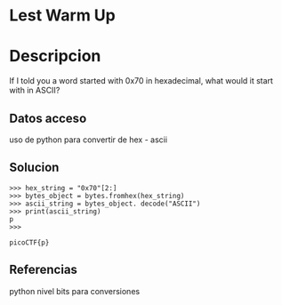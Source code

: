 # Lest Warm Up


# Descripcion
If I told you a word started with 0x70 in hexadecimal, what would it start with in ASCII?

## Datos acceso
uso de python para convertir de hex - ascii

## Solucion
```shell
>>> hex_string = "0x70"[2:]
>>> bytes_object = bytes.fromhex(hex_string)
>>> ascii_string = bytes_object. decode("ASCII")
>>> print(ascii_string)
p
>>> 

picoCTF{p}
```

## Referencias

python nivel bits para conversiones